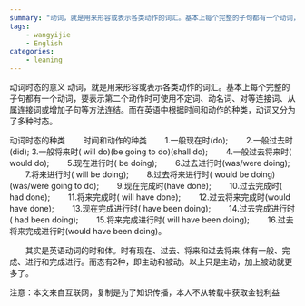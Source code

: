 ```yaml
---
summary: "动词，就是用来形容或表示各类动作的词汇。基本上每个完整的子句都有一个动词，要表示第二个动作时可使用不定词、动名词、对等连接词、从属连接词或增加子句等方法连结。而在英语中根据时间和动作的种类，动词又分为了多种时态。"
tags:
    - wangyijie
    - English
categories:
    - leaning
---
```

动词时态的意义
动词，就是用来形容或表示各类动作的词汇。基本上每个完整的子句都有一个动词，要表示第二个动作时可使用不定词、动名词、对等连接词、从属连接词或增加子句等方法连结。而在英语中根据时间和动作的种类，动词又分为了多种时态。

动词时态的种类
　　时间和动作的种类
　　1.一般现在时(do);
　　2.一般过去时(did);
       3.一般将来时( will do)(be going to do)(shall do);
　　4.一般过去将来时( would do);
　　5.现在进行时( be doing);
　　6.过去进行时(was/were doing);
　　7.将来进行时( will be doing);
　　8.过去将来进行时( would be doing)(was/were going to do);
　　9.现在完成时(have done);
　　10.过去完成时( had done);
　　11.将来完成时( will have done);
　　12.过去将来完成时(would have done);
　　13.现在完成进行时( have been doing);
　　14.过去完成进行时( had been doing);
　　15.将来完成进行时( will have been doing);
　　16.过去将来完成进行时(would have been doing)。

　　其实是英语动词的时和体。时有现在、过去、将来和过去将来;体有一般、完成、进行和完成进行。而态有2种，即主动和被动。以上只是主动，加上被动就更多了。

注意：本文来自互联网，复制是为了知识传播，本人不从转载中获取金钱利益
